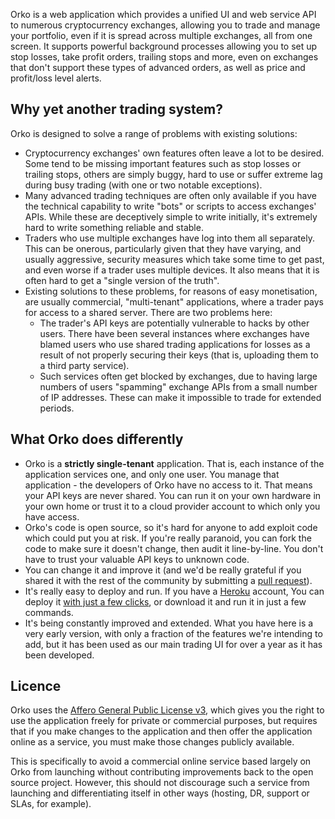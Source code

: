 Orko is a web application which provides a unified UI and web service API to numerous cryptocurrency exchanges, allowing you to trade and manage your portfolio, even if it is spread across multiple exchanges, all from one screen. It supports powerful background processes allowing you to set up stop losses, take profit orders, trailing stops and more, even on exchanges that don't support these types of advanced orders, as well as price and profit/loss level alerts.

## Why yet another trading system?

Orko is designed to solve a range of problems with existing solutions:

- Cryptocurrency exchanges' own features often leave a lot to be desired. Some tend to be missing important features such as stop losses or trailing stops, others are simply buggy, hard to use or suffer extreme lag during busy trading (with one or two notable exceptions).
- Many advanced trading techniques are often only available if you have the technical capability to write "bots" or scripts to access exchanges' APIs. While these are deceptively simple to write initially, it's extremely hard to write something reliable and stable.
- Traders who use multiple exchanges have log into them all separately. This can be onerous, particularly given that they have varying, and usually aggressive, security measures which take some time to get past, and even worse if a trader uses multiple devices. It also means that it is often hard to get a "single version of the truth".
- Existing solutions to these problems, for reasons of easy monetisation, are usually commercial, "multi-tenant" applications, where a trader pays for access to a shared server. There are two problems here:
  - The trader's API keys are potentially vulnerable to hacks by other users. There have been several instances where exchanges have blamed users who use shared trading applications for losses as a result of not properly securing their keys (that is, uploading them to a third party service).
  - Such services often get blocked by exchanges, due to having large numbers of users "spamming" exchange APIs from a small number of IP addresses. These can make it impossible to trade for extended periods.

## What Orko does differently

- Orko is a **strictly single-tenant** application. That is, each instance of the application services one, and only one user. You manage that application - the developers of Orko have no access to it. That means your API keys are never shared. You can run it on your own hardware in your own home or trust it to a cloud provider account to which only you have access.
- Orko's code is open source, so it's hard for anyone to add exploit code which could put you at risk. If you're really paranoid, you can fork the code to make sure it doesn't change, then audit it line-by-line. You don't have to trust your valuable API keys to unknown code.
- You can change it and improve it (and we'd be really grateful if you shared it with the rest of the community by submitting a [pull request](../pulls)).
- It's really easy to deploy and run. If you have a [Heroku](https://heroku.com/) account, You can deploy it [with just a few clicks](https://heroku.com/deploy?template=https://github.com/badgerwithagun/orko), or download it and run it in just a few commands.
- It's being constantly improved and extended. What you have here is a very early version, with only a fraction of the features we're intending to add, but it has been used as our main trading UI for over a year as it has been developed.

## Licence

Orko uses the [Affero General Public License v3](../blob/master/LICENSE), which gives you the right to use the application freely for private or commercial purposes, but requires that if you make changes to the application and then offer the application online as a service, you must make those changes publicly available.

This is specifically to avoid a commercial online service based largely on Orko from launching without contributing improvements back to the open source project. However, this should not discourage such a service from launching and differentiating itself in other ways (hosting, DR, support or SLAs, for example).
